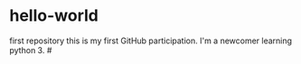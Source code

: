 # hello-world
first repository 
this is my first GitHub participation. I'm a newcomer learning python 3. #
